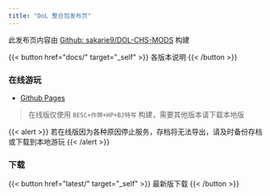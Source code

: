 ```yaml
---
title: "DoL 整合包发布页"
---
```


此发布页内容由 [Github: sakarie9/DOL-CHS-MODS](https://github.com/sakarie9/DOL-CHS-MODS) 构建

{{< button href="docs/" target="_self" >}}
各版本说明
{{< /button >}}

### 在线游玩

- [Github Pages](https://dol-chs-mods.github.io/pages/)

> 在线版仅使用 `BESC+作弊+HP+BJ特写` 构建，需要其他版本请下载本地版

{{< alert >}}
若在线版因为各种原因停止服务，存档将无法导出，请及时备份存档或下载到本地游玩
{{< /alert >}}

### 下载

{{< button href="latest/" target="_self" >}}
最新版下载
{{< /button >}}

